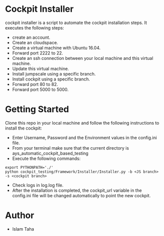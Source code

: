 # Cockpit Installer
cockpit installer is a script to automate the cockpit installation steps. It executes the following steps:
* create an account.
* Create an cloudspace.
* Create a virtual machine with Ubuntu 16.04.
* Forward port 2222 to 22.
* Create an ssh connection between your local machine and this virtual machine.
* Update this virtual machine.
* Install jumpscale using a specific branch.
* Install cockpit using a specific branch.
* Forward port 80 to 82.
* Forward port 5000 to 5000.

# Getting Started
Clone this repo in your local machine and follow the following instructions to install the cockpit:
* Enter Username, Password and the Environment values in the config.ini file.
* From your terminal make sure that the current directory is ays_automatic_cockpit_based_testing
* Execute the following commands:
```
export PYTHONPATH='./'
python cockpit_testing/Framework/Installer/Installer.py -b <JS branch> -s <cockpit branch>
```
* Check logs in log.log file.
* After the installation is completed, the cockpit_url variable in the config.ini file will be changed automatically to point the new cockpit.

# Author
* Islam Taha
